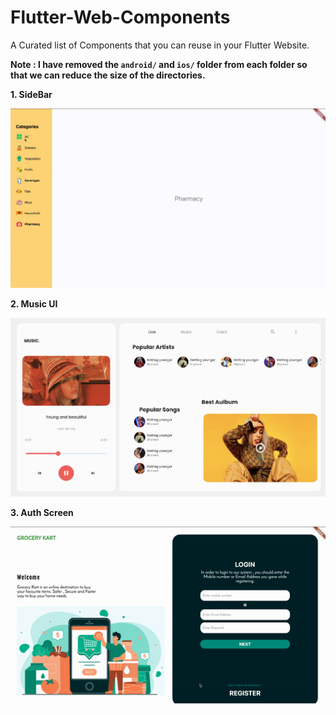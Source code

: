# Flutter-Web-Components
A Curated list of Components that you can reuse in your Flutter Website.

**Note : I have removed the `android/` and `ios/` folder from each folder so that we can reduce the size of the directories.**

**1. SideBar**

![](side_bar/assets/sidebar.gif)

**2. Music UI**

![](music_web_ui/assets/music.png)

**3. Auth Screen**

![](authentication_screen/assets/auth.gif)